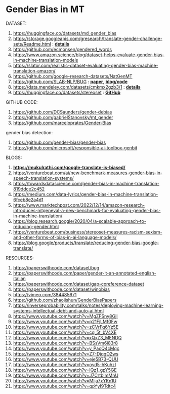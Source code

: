 # Gender Bias in MT

DATASET:
1. https://huggingface.co/datasets/md_gender_bias
2. https://storage.googleapis.com/gresearch/translate-gender-challenge-sets/Readme.html : [**details**](https://ai.google/static/documents/case-study-translate-gender-bias.pdf)
3. https://github.com/ecmonsen/gendered_words
4. https://www.amazon.science/blog/dataset-helps-evaluate-gender-bias-in-machine-translation-models
5. https://slator.com/realistic-dataset-evaluating-gender-bias-machine-translation-amazon/
6. https://github.com/google-research-datasets/NatGenMT
7. https://github.com/SLAB-NLP/BUG : [**paper**](https://aclanthology.org/2021.findings-emnlp.211.pdf), [**blog/code**](https://paperswithcode.com/dataset/bug)
8. https://data.mendeley.com/datasets/cmkmx2gzb3/1 : [**details**](https://www.sciencedirect.com/science/article/pii/S2352340922001172#bib0001)
9. https://huggingface.co/datasets/stereoset : [**GitHub**](https://github.com/moinnadeem/StereoSet)


GITHUB CODE:
1. https://github.com/DCSaunders/gender-debias
2. https://github.com/gabrielStanovsky/mt_gender
3. https://github.com/marceloprates/Gender-Bias

  gender bias detection:
1. https://github.com/gender-bias/gender-bias
2. https://github.com/microsoft/responsible-ai-toolbox-genbit


BLOGS:
1. **https://mukulrathi.com/google-translate-is-biased/**
2. https://venturebeat.com/ai/new-benchmark-measures-gender-bias-in-speech-translation-systems/
3. https://towardsdatascience.com/gender-bias-in-machine-translation-819ddce2c452
4. https://medium.com/data-lyrics/gender-bias-in-machine-translation-6fceb8e2a4d1
5. https://www.marktechpost.com/2022/12/14/amazon-research-introduces-mtgeneval-a-new-benchmark-for-evaluating-gender-bias-in-machine-translation/
6. https://blog.research.google/2020/04/a-scalable-approach-to-reducing-gender.html
7. https://venturebeat.com/business/stereoset-measures-racism-sexism-and-other-forms-of-bias-in-ai-language-models/
8. https://blog.google/products/translate/reducing-gender-bias-google-translate/


RESOURCES:
1. https://paperswithcode.com/dataset/bug
2. https://paperswithcode.com/paper/gender-it-an-annotated-english-italian
3. https://paperswithcode.com/dataset/gap-coreference-dataset
4. https://paperswithcode.com/dataset/winobias
5. https://vimeo.com/384485671
6. https://github.com/zhaojishun/GenderBiasPapers
7. https://inverseprobability.com/talks/notes/deploying-machine-learning-systems-intellectual-debt-and-auto-ai.html
8. https://www.youtube.com/watch?v=MgZFSny8GjI
9. https://www.youtube.com/watch?v=p21FjLMf0Fw
10. https://www.youtube.com/watch?v=zCVrFq6Yz5E
11. https://www.youtube.com/watch?v=cg_5t_bV4XE
12. https://www.youtube.com/watch?v=xQxZ3_MENDQ
13. https://www.youtube.com/watch?v=BSsVm6i83r8
14. https://www.youtube.com/watch?v=y_PacQ4cMqc
15. https://www.youtube.com/watch?v=Z7-DjqgO2ws
16. https://www.youtube.com/watch?v=eje5B73-QUU
17. https://www.youtube.com/watch?v=oyd5-hKuhzI
18. https://www.youtube.com/watch?v=lQz1_gpY5GE
19. https://www.youtube.com/watch?v=J7CrtblmMnU
20. https://www.youtube.com/watch?v=Mlja7xYKn1U
21. https://www.youtube.com/watch?v=qpYyI9Tdtc4

